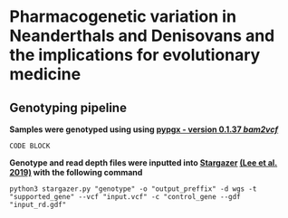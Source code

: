 # Pharmacogenetic variation in Neanderthals and Denisovans and the implications for evolutionary medicine

## Genotyping pipeline

**Samples were genotyped using using [pypgx - version 0.1.37 *bam2vcf*](https://github.com/sbslee/pypgx)**

`CODE BLOCK`

**Genotype and read depth files were inputted into [Stargazer](https://stargazer.gs.washington.edu/stargazerweb/) [(Lee et al. 2019)](https://ascpt.onlinelibrary.wiley.com/doi/10.1002/cpt.1552) with the following command**

`python3 stargazer.py "genotype" -o "output_preffix" -d wgs -t "supported_gene" --vcf "input.vcf" -c "control_gene --gdf "input_rd.gdf"`


